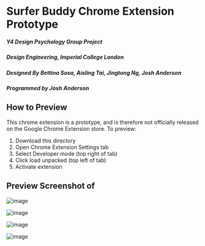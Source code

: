 # Surfer Buddy Chrome Extension Prototype
##### Y4 Design Psychology Group Project
##### Design Engineering, Imperial College London
##### Designed By Bettina Sosa, Aisling Tai, Jingtong Ng, Josh Anderson
##### Programmed by Josh Anderson

## How to Preview
This chrome extension is a prototype, and is therefore not officially released on the Google Chrome Extension store. To preview:
1. Download this directory
2. Open Chrome Extension Settings tab
3. Select Developer mode (top right of tab)
4. Click load unpacked (top left of tab)
5. Activate extension


## Preview Screenshot of 
![image](https://user-images.githubusercontent.com/23026627/109514744-43738e00-7a9e-11eb-95e8-c34f9f38f440.png)

![image](https://user-images.githubusercontent.com/23026627/109514949-7289ff80-7a9e-11eb-983a-98bbccccafd9.png)

![image](https://user-images.githubusercontent.com/23026627/109515053-92212800-7a9e-11eb-94ee-bbb759adcde6.png)

![image](https://user-images.githubusercontent.com/23026627/109515011-846ba280-7a9e-11eb-83b5-ebdb0702f54b.png)


